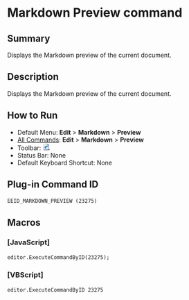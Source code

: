 # Markdown Preview command

## Summary

Displays the Markdown preview of the current document.

## Description

Displays the Markdown preview of the current document.

## How to Run

- Default Menu: **Edit** \> **Markdown** \> **Preview**
- [All Commands](../tools/all_commands): **Edit** \> **Markdown** \> **Preview**
- Toolbar: ![](../../images/plugin_webpreview.gif)
- Status Bar: None
- Default Keyboard Shortcut: None

## Plug-in Command ID

```
EEID_MARKDOWN_PREVIEW (23275)
```

## Macros

### \[JavaScript\]

```
editor.ExecuteCommandByID(23275);
```

### \[VBScript\]

```
editor.ExecuteCommandByID 23275
```
